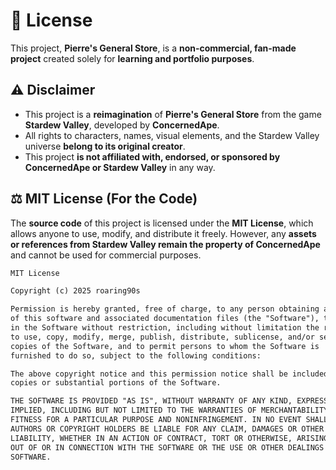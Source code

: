 # 📜 License

This project, **Pierre's General Store**, is a **non-commercial, fan-made project** created solely for **learning and portfolio purposes**.  

## ⚠️ Disclaimer  
- This project is a **reimagination** of **Pierre's General Store** from the game **Stardew Valley**, developed by **ConcernedApe**.  
- All rights to characters, names, visual elements, and the Stardew Valley universe **belong to its original creator**.  
- This project **is not affiliated with, endorsed, or sponsored by ConcernedApe or Stardew Valley** in any way.  

## ⚖️ MIT License (For the Code)  
The **source code** of this project is licensed under the **MIT License**, which allows anyone to use, modify, and distribute it freely. However, any **assets or references from Stardew Valley remain the property of ConcernedApe** and cannot be used for commercial purposes.  

```txt
MIT License  

Copyright (c) 2025 roaring90s

Permission is hereby granted, free of charge, to any person obtaining a copy  
of this software and associated documentation files (the "Software"), to deal  
in the Software without restriction, including without limitation the rights  
to use, copy, modify, merge, publish, distribute, sublicense, and/or sell  
copies of the Software, and to permit persons to whom the Software is  
furnished to do so, subject to the following conditions:  

The above copyright notice and this permission notice shall be included in all  
copies or substantial portions of the Software.  

THE SOFTWARE IS PROVIDED "AS IS", WITHOUT WARRANTY OF ANY KIND, EXPRESS OR  
IMPLIED, INCLUDING BUT NOT LIMITED TO THE WARRANTIES OF MERCHANTABILITY,  
FITNESS FOR A PARTICULAR PURPOSE AND NONINFRINGEMENT. IN NO EVENT SHALL THE  
AUTHORS OR COPYRIGHT HOLDERS BE LIABLE FOR ANY CLAIM, DAMAGES OR OTHER  
LIABILITY, WHETHER IN AN ACTION OF CONTRACT, TORT OR OTHERWISE, ARISING FROM,  
OUT OF OR IN CONNECTION WITH THE SOFTWARE OR THE USE OR OTHER DEALINGS IN THE  
SOFTWARE.
